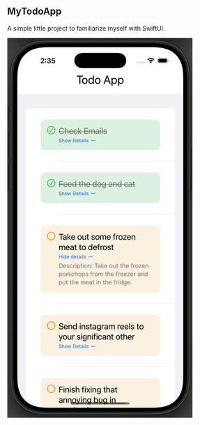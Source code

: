 ## MyTodoApp

A simple little project to familiarize myself with SwiftUI.

![Todo Demo](Screenshots/TodoDemo.png)
